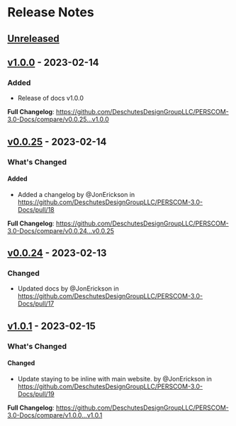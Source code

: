 # Release Notes

## [Unreleased](https://github.com/DeschutesDesignGroupLLC/PERSCOM-3.0-Docs/compare/v1.0.1...HEAD)

## [v1.0.0](https://github.com/DeschutesDesignGroupLLC/PERSCOM-3.0-Docs/compare/v0.0.25...v1.0.0) - 2023-02-14

### Added

- Release of docs v1.0.0

**Full Changelog**: https://github.com/DeschutesDesignGroupLLC/PERSCOM-3.0-Docs/compare/v0.0.25...v1.0.0

## [v0.0.25](https://github.com/DeschutesDesignGroupLLC/PERSCOM-3.0-Docs/compare/v0.0.24...v0.0.25) - 2023-02-14

<!-- Release notes generated using configuration in .github/release.yml at v0.0.25 -->
### What's Changed

#### Added

- Added a changelog by @JonErickson in https://github.com/DeschutesDesignGroupLLC/PERSCOM-3.0-Docs/pull/18

**Full Changelog**: https://github.com/DeschutesDesignGroupLLC/PERSCOM-3.0-Docs/compare/v0.0.24...v0.0.25

## [v0.0.24](https://github.com/DeschutesDesignGroupLLC/PERSCOM-3.0-Docs/compare/v0.0.23...v0.0.24) - 2023-02-13

### Changed

- Updated docs by @JonErickson in https://github.com/DeschutesDesignGroupLLC/PERSCOM-3.0-Docs/pull/17

## [v1.0.1](https://github.com/DeschutesDesignGroupLLC/PERSCOM-3.0-Docs/compare/v1.0.1...v1.0.1) - 2023-02-15

<!-- Release notes generated using configuration in .github/release.yml at v1.0.1 -->
### What's Changed

#### Changed

- Update staying to be inline with main website. by @JonErickson in https://github.com/DeschutesDesignGroupLLC/PERSCOM-3.0-Docs/pull/19

**Full Changelog**: https://github.com/DeschutesDesignGroupLLC/PERSCOM-3.0-Docs/compare/v1.0.0...v1.0.1
